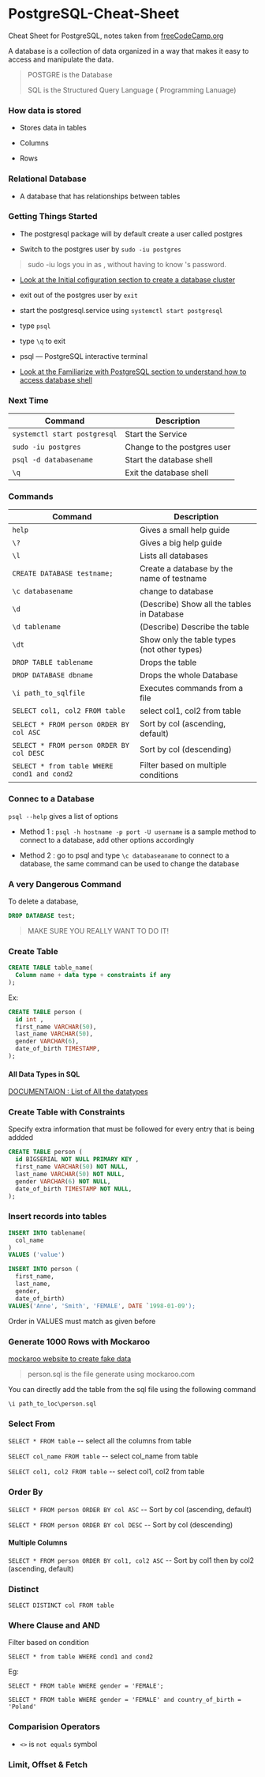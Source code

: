 # PostgreSQL-Cheat-Sheet
Cheat Sheet for PostgreSQL, notes taken from [freeCodeCamp.org](https://www.youtube.com/watch?v=qw--VYLpxG4&t=4204s)


A database is a collection of data organized in a way that makes it easy to access and manipulate the data.

> POSTGRE is the Database
> 
> SQL is the Structured Query Language ( Programming Lanuage)

### How data is stored

* Stores data in tables

* Columns 

* Rows

### Relational Database 

  * A database that has relationships between tables

### Getting Things Started

  * The postgresql package will by default create a user called postgres
  
  * Switch to the postgres user by `sudo -iu postgres`
> sudo -iu <username> logs you in as <username>, without having to know <username>'s password.

  * [Look at the Initial cofiguration section to create a database cluster](https://wiki.archlinux.org/title/PostgreSQL)
  * exit out of the postgres user by `exit`
  * start the postgresql.service using `systemctl start postgresql`
  * type `psql`
  * type `\q` to exit

* psql — PostgreSQL interactive terminal

* [Look at the Familiarize with PostgreSQL section to understand how to access database shell](https://wiki.archlinux.org/title/PostgreSQL)


### Next Time
| Command | Description |
| ----------- | ----------- |
| `systemctl start postgresql` | Start the Service |
| `sudo -iu postgres` | Change to the postgres user |
| `psql -d databasename` | Start the database shell |
| `\q` | Exit the database shell |


### Commands


| Command | Description |
| ----------- | ----------- |
| `help` | Gives a small help guide |
| `\?` | Gives a big help guide |
| `\l` | Lists all databases |
| `CREATE DATABASE testname;` | Create a database by the name of testname |
| `\c databasename` | change to database | 
| `\d` | (Describe) Show all the tables in Database |
| `\d tablename` | (Describe) Describe the table |
| `\dt` | Show only the table types (not other types) |
| `DROP TABLE tablename` | Drops the table |
| `DROP DATABASE dbname` | Drops the whole Database |
| `\i path_to_sqlfile` | Executes commands from a file |
| `SELECT col1, col2 FROM table` | select col1, col2 from table |
| `SELECT * FROM person ORDER BY col ASC` | Sort by col (ascending, default) |
| `SELECT * FROM person ORDER BY col DESC` | Sort by col (descending) |
| `SELECT * from table WHERE cond1 and cond2` | Filter based on multiple conditions |


### Connec to a Database

`psql --help` gives a list of options

* Method 1 : 
`psql -h hostname -p port -U username` is a sample method to connect to a database, add other options accordingly

* Method 2 : 
go to psql and type `\c databaseaname` to connect to a database, the same command can be used to change the database

### A very Dangerous Command


To delete a database,

```sql
DROP DATABASE test;
```

> MAKE SURE YOU REALLY WANT TO DO IT! 


### Create Table

```sql
CREATE TABLE table_name(
  Column name + data type + constraints if any
);
```

Ex:

```sql
CREATE TABLE person (
  id int ,
  first_name VARCHAR(50),
  last_name VARCHAR(50),
  gender VARCHAR(6),
  date_of_birth TIMESTAMP,
);
```

#### All Data Types in SQL

[DOCUMENTAION : List of All the datatypes](https://www.postgresql.org/docs/9.5/datatype.html)

### Create Table with Constraints

Specify extra information that must be followed for every entry that is being addded

```sql
CREATE TABLE person (
  id BIGSERIAL NOT NULL PRIMARY KEY ,
  first_name VARCHAR(50) NOT NULL,
  last_name VARCHAR(50) NOT NULL,
  gender VARCHAR(6) NOT NULL,
  date_of_birth TIMESTAMP NOT NULL,
);
```
### Insert records into tables

```sql
INSERT INTO tablename(
  col_name
)
VALUES ('value')
```


```sql
INSERT INTO person (
  first_name,
  last_name,
  gender,
  date_of_birth)
VALUES('Anne', 'Smith', 'FEMALE', DATE `1998-01-09');
```

Order in VALUES must match as given before

### Generate 1000 Rows with Mockaroo

[mockaroo website to create fake data](https://www.mockaroo.com/)

> person.sql is the file generate using mockaroo.com

You can directly add the table from the sql file using the following command

`\i path_to_loc\person.sql`

### Select From

`SELECT * FROM table` -- select all the columns from table

`SELECT col_name FROM table` -- select col_name from table

`SELECT col1, col2 FROM table` -- select col1, col2 from table

### Order By

`SELECT * FROM person ORDER BY col ASC` -- Sort by col (ascending, default)

`SELECT * FROM person ORDER BY col DESC` -- Sort by col (descending)

#### Multiple Columns

`SELECT * FROM person ORDER BY col1, col2 ASC` -- Sort by col1 then by col2 (ascending, default)

### Distinct

`SELECT DISTINCT col FROM table` 

### Where Clause and AND

Filter based on condition

`SELECT * from table WHERE cond1 and cond2`

Eg:

`SELECT * FROM table WHERE gender = 'FEMALE';`

`SELECT * FROM table WHERE gender = 'FEMALE' and country_of_birth = 'Poland'`

### Comparision Operators

* `<>` is `not equals` symbol

### Limit, Offset & Fetch

